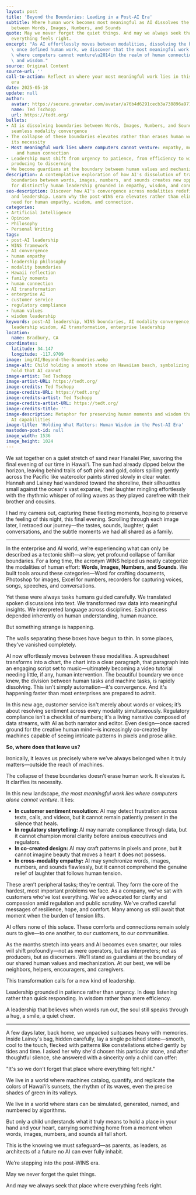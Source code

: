 ```yaml
---
layout: post
title: 'Beyond the Boundaries: Leading in a Post-AI Era'
subtitle: Where human work becomes most meaningful as AI dissolves the boundaries
  between Words, Images, Numbers, and Sounds
quote: May we never forget the quiet things. And may we always seek that place where
  everything feels right.
excerpt: "As AI effortlessly moves between modalities, dissolving the boundaries that\
  \ once defined human work, we discover that the most meaningful work lies precisely\
  \ where computers cannot venture\u2014in the realm of human connection, empathy,\
  \ and wisdom."
source: Original Content
source-url: ''
call-to-action: Reflect on where your most meaningful work lies in this post-WINS
  era
date: 2025-05-18
update: null
author:
  avatar: https://secure.gravatar.com/avatar/a76b4d6291cecb3a738896a971bfb903?s=512&d=mp&r=g
  name: Ted Tschopp
  url: https://tedt.org/
bullets:
- AI is dissolving boundaries between Words, Images, Numbers, and Sounds (WINS), creating
  seamless modality convergence
- The collapse of these boundaries elevates rather than erases human work, clarifying
  its necessity
- Most meaningful work lies where computers cannot venture: empathy, moral clarity,
    and human connection
- Leadership must shift from urgency to patience, from efficiency to wisdom, from
  producing to discerning
- We become guardians at the boundary between human values and mechanization
description: A contemplative exploration of how AI's dissolution of traditional work
  boundaries between words, images, numbers, and sounds creates new opportunities
  for distinctly human leadership grounded in empathy, wisdom, and connection.
seo-description: Discover how AI's convergence across modalities redefines human work
  and leadership. Learn why the post-WINS era elevates rather than eliminates the
  need for human empathy, wisdom, and connection.
categories:
- Artificial Intelligence
- Opinion
- Philosophy
- Personal Writing
tags:
- post-AI leadership
- WINS framework
- AI convergence
- human empathy
- leadership philosophy
- modality boundaries
- Hawaii reflection
- family moments
- human connection
- AI transformation
- enterprise AI
- customer service
- regulatory compliance
- human values
- wisdom leadership
keywords: post-AI leadership, WINS boundaries, AI modality convergence, human empathy,
  leadership wisdom, AI transformation, enterprise leadership
location:
  name: Bradbury, CA
coordinates:
  latitude: 34.147
  longitude: -117.9709
image: img/AI/Beyond-the-Boundries.webp
image-alt: Child holding a smooth stone on Hawaiian beach, symbolizing what humans
  hold that AI cannot
image-artist: Ted Tschopp
image-artist-URL: https://tedt.org/
image-credits: Ted Tschopp
image-credits-URL: https://tedt.org/
image-credits-artist: Ted Tschopp
image-credits-artist-URL: https://tedt.org/
image-credits-title: ''
image-description: Metaphor for preserving human moments and wisdom that transcend
  AI capabilities
image-title: 'Holding What Matters: Human Wisdom in the Post-AI Era'
mastodon-post-id: null
image_width: 1536
image_height: 1024
---
```

We sat together on a quiet stretch of sand near Hanalei Pier, savoring the final evening of our time in Hawaiʻi. The sun had already dipped below the horizon, leaving behind trails of soft pink and gold, colors spilling gently across the Pacific like watercolor paints stirred slowly in clear water. Hannah and Lainey had wandered toward the shoreline, their silhouettes small against the ocean's vast expanse, their laughter mingling effortlessly with the rhythmic whisper of rolling waves as they played carefree with their brother and cousins.

I had my camera out, capturing these fleeting moments, hoping to preserve the feeling of this night, this final evening. Scrolling through each image later, I retraced our journey—the tastes, sounds, laughter, quiet conversations, and the subtle moments we had all shared as a family.

---

In the enterprise and AI world, we’re experiencing what can only be described as a tectonic shift—a slow, yet profound collapse of familiar boundaries. For a long time, the acronym WINS helped us neatly categorize the modalities of human effort: **Words, Images, Numbers, and Sounds**. We built tools around these categories—Word for crafting documents, Photoshop for images, Excel for numbers, recorders for capturing voices, songs, speeches, and conversations.

Yet these were always tasks humans guided carefully. We translated spoken discussions into text. We transformed raw data into meaningful insights. We interpreted language across disciplines. Each process depended inherently on human understanding, human nuance.

But something strange is happening.

The walls separating these boxes have begun to thin. In some places, they've vanished completely.

AI now effortlessly moves between these modalities. A spreadsheet transforms into a chart, the chart into a clear paragraph, that paragraph into an engaging script set to music—ultimately becoming a video tutorial needing little, if any, human intervention. The beautiful boundary we once knew, the division between human tasks and machine tasks, is rapidly dissolving. This isn't simply automation—it's convergence. And it's happening faster than most enterprises are prepared to admit.

In this new age, customer service isn't merely about words or voices; it’s about resolving sentiment across every modality simultaneously. Regulatory compliance isn’t a checklist of numbers; it's a living narrative composed of data streams, with AI as both narrator and editor. Even design—once sacred ground for the creative human mind—is increasingly co-created by machines capable of seeing intricate patterns in pixels and prose alike.

**So, where does that leave us?**

Ironically, it leaves us precisely where we’ve always belonged when it truly matters—outside the reach of machines.

The collapse of these boundaries doesn’t erase human work. It elevates it. It clarifies its necessity.

In this new landscape, *the most meaningful work lies where computers alone cannot venture*. It lies:

* **In customer sentiment resolution:** AI may detect frustration across texts, calls, and videos, but it cannot remain patiently present in the silence that heals.
* **In regulatory storytelling:** AI may narrate compliance through data, but it cannot champion moral clarity before anxious executives and regulators.
* **In co-created design:** AI may craft patterns in pixels and prose, but it cannot imagine beauty that moves a heart it does not possess.
* **In cross-modality empathy:** AI may synchronize words, images, numbers, and sounds flawlessly, but it cannot comprehend the genuine relief of laughter that follows human tension.

These aren’t peripheral tasks; they’re central. They form the core of the hardest, most important problems we face. As a company, we've sat with customers who’ve lost everything. We've advocated for clarity and compassion amid regulation and public scrutiny. We've crafted careful messages of resilience, hope, and comfort. Many among us still await that moment when the burden of tension lifts.

AI offers none of this solace. These comforts and connections remain solely ours to give—to one another, to our customers, to our communities.

As the months stretch into years and AI becomes even smarter, our roles will shift profoundly—not as mere operators, but as interpreters; not as producers, but as discerners. We’ll stand as guardians at the boundary of our shared human values and mechanization. At our best, we will be neighbors, helpers, encouragers, and caregivers.

This transformation calls for a new kind of leadership.

Leadership grounded in patience rather than urgency. In deep listening rather than quick responding. In wisdom rather than mere efficiency.

A leadership that believes when words run out, the soul still speaks through a hug, a smile, a quiet cheer.

---

A few days later, back home, we unpacked suitcases heavy with memories. Inside Lainey's bag, hidden carefully, lay a single polished stone—smooth, cool to the touch, flecked with patterns like constellations etched gently by tides and time. I asked her why she'd chosen this particular stone, and after thoughtful silence, she answered with a sincerity only a child can offer:

"It's so we don't forget that place where everything felt right."

We live in a world where machines catalog, quantify, and replicate the colors of Hawaiʻi’s sunsets, the rhythm of its waves, even the precise shades of green in its valleys.

We live in a world where stars can be simulated, generated, named, and numbered by algorithms.

But only a child understands what it truly means to hold a place in your hand and your heart, carrying something home from a moment when words, images, numbers, and sounds all fall short.

This is the knowing we must safeguard—as parents, as leaders, as architects of a future no AI can ever fully inhabit.

We’re stepping into the post-WINS era.

May we never forget the quiet things.

And may we always seek that place where everything feels right.
